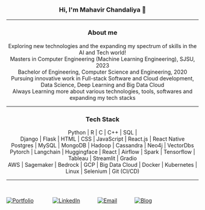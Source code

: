 <h3 align="center"> Hi, I'm Mahavir Chandaliya 👋 </h3>

------

<h3 align="center"> About me </h3>
<p align="center">Exploring new technologies and the expanding my spectrum of skills in the AI and Tech world!<br>Masters in Computer Engineering (Machine Learning Engineering), SJSU, 2023<br>Bachelor of Engineering, Computer Science and Engineering, 2020<br>Pursuing innovative work in Full-stack Software and Cloud development, Data Science, Deep Learning and Big Data Cloud<br>Always Learning more about various technologies, tools, softwares and expanding my tech stacks<br>

------

<h3 align="center"> Tech Stack </h3>
<p align="center">Python | R | C | C++ | SQL |<br> Django | Flask | HTML | CSS | JavaScript | React.js | React Native <br> Postgres | MySQL | MongoDB | Hadoop | Cassandra | Neo4j | VectorDbs <br> Pytorch | Langchain | Huggingface | React | Airflow | Spark | Tensorflow | Tableau | Streamlit | Gradio<br> AWS | Sagemaker | Bedrock | GCP | Big Data Cloud | Docker | Kubernetes | Linux | Selenium | Git (CI/CD)<br> </p>  

------

<!-- <a><img align="left" src="https://github-readme-stats.vercel.app/api/top-langs/?username=docmhvr&theme=algolia" /></a> -->
<p style="display:inline-block" align="center">
<!-- <a><img align="left" src="https://github-readme-stats.vercel.app/api?username=docmhvr&count_private=true&show_icons=true&theme=algolia" /></a> -->
<br><a href="https://docmhvr.github.io/"><img alt="Portfolio" src="https://img.shields.io/badge/Portfolio-black?style=flat&logo=google-chrome"></a> &emsp;&emsp;&emsp;
<a href="https://www.linkedin.com/in/drmahavir/"><img alt="LinkedIn" src="https://img.shields.io/badge/LinkedIn-black?style=flat&logo=linkedin"></a>&emsp;&emsp;&emsp;
<a href="mailto:mahavir37chandaliya@gmail.com"><img alt="Email" src="https://img.shields.io/badge/Email-black?style=flat&logo=gmail"></a>&emsp;&emsp;&emsp;
<a href="https://docmhvr.pythonanywhere.com/"><img alt="Blog" src="https://img.shields.io/badge/django-%23092E20.svg?style=flat&logo=django&logoColor=white"></a>
</p>
